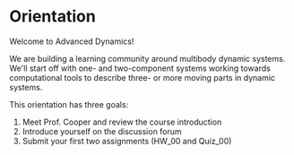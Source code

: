 # Orientation

Welcome to Advanced Dynamics!

We are building a learning community around multibody dynamic systems.
We'll start off with one- and two-component systems working towards
computational tools to describe three- or more moving parts in dynamic
systems. 

This orientation has three goals:
1. Meet Prof. Cooper and review the course introduction
2. Introduce yourself on the discussion forum
3. Submit your first two assignments (HW_00 and Quiz_00)
